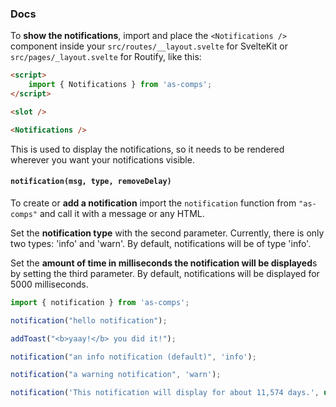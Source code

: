 ### Docs

To **show the notifications**, import and place the `<Notifications />` component
inside your `src/routes/__layout.svelte` for SvelteKit
or `src/pages/_layout.svelte` for Routify, like this:

```html
<script>
	import { Notifications } from 'as-comps';
</script>

<slot />

<Notifications />
```

This is used to display the notifications, so it needs to be rendered wherever you want your notifications
visible.

#### `notification(msg, type, removeDelay)`

To create or **add a notification** import the `notification` function from
`"as-comps"` and call it with a message or any HTML.

Set the **notification type** with the second parameter. Currently, there is only two types:
'info' and 'warn'. By default, notifications will be of type 'info'.

Set the **amount of time in milliseconds the notification will be displayed**s by setting the
third parameter. By default, notifications will be displayed for 5000 milliseconds.

```js
import { notification } from 'as-comps';

notification("hello notification");

addToast("<b>yaay!</b> you did it!");

notification("an info notification (default)", 'info');

notification("a warning notification", 'warn');

notification('This notification will display for about 11,574 days.', undefined, 9001);
```

<!--
#### Customizing with CSS Custom Properties

The default notification item component can be replaced, but is also highly configurable using
CSS Custom Properties. Overwrite the defaults, either by setting CSS Custom Properties in a global
scope like this:

```css
:root {
	--as-notification-border-radius: 0; /* gives notifications square shape */
}
```

Or you can use <a href="https://svelte.dev/docs#style_props" target="_blank">--style-props sugar</a>:

```html
<Notifications --as-notification-border-radius="999px" />
gives notifications pill shape
```

##### Full list of CSS Custom Properties with defaults

<details>
  <summary>
    Toggle full list
  </summary>

<pre class="language-css">
  <code class="language-css">
/* Notifications Wrapper */
--as-notification-bottom: 1em; /* Distance from bottom of screen */

/* Notification */
--as-notification-padding: 1em;
--as-notification-border: 1px solid black;
--as-notification-border-radius: 0.5em;
--as-notification-color: black;
--as-notification-backdrop-filter: none;
--as-notification-shadow:  0 0.3px 1.4px rgba(0, 0, 0, 0.068),
                    0 0.7px 3.5px rgba(0, 0, 0, 0.098),
                    0 1.4px 7.1px rgba(0, 0, 0, 0.122),
                    0 2.9px 14.6px rgba(0, 0, 0, 0.152),
                    0 8px 40px rgba(0, 0, 0, 0.22);

/* Inline Notification Cancel Button */
--as-notification-btn-border-radius: 999999999px;
--as-notification-btn-padding: 0.45em;
--as-notification-btn-border: 1px solid black;
-as-notification-btn-background: white;

/* Type: 'info'*/
--as-notification-info-color: var(--as-notification-color, black);
--as-notification-info-border-color: #2786cb;
--as-notification-info-background: #abd2ef;

/* Type: 'warn'*/
--as-notification-warn-color: var(--as-notification-color, black);
--as-notification-warn-border-color: #c92626;
--as-notification-warn-background: #efa9a9;
  </code>
</pre>
</details>

Check out some [theme ideas at the end of the page](#themes)!

#### Customizing by replacing default components

The default notification item and cancel icon components can be replaced.
Pass in your custom components to the `<Notifications />` component.

```html
<Notifications {notificationComponent} {cancelIcon} />
```

To create custom notification item or cancel icon components, refer to the original components' source
code:

- <a href="https://github.com/SarcevicAntonio/as-notification/blob/main/src/lib/Notification.svelte" target="_blank">
    Sourcecode for notification item component
  </a>
- <a href="https://github.com/SarcevicAntonio/as-notification/blob/main/src/lib/Cancel.svelte" target="_blank">
      Sourcecode for cancel icon component
    </a>

-->
